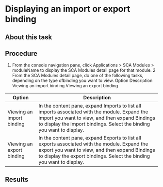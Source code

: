 <!-- image -->

# Displaying an import or export binding

## About this task

## Procedure

1. From the console navigation pane, click Applications > SCA Modules > moduleName to display the SCA Modules detail page for that module.
2 From the SCA Modules detail page, do one of the following tasks, depending on the type ofbinding you want to view. Option Description Viewing an import binding Viewing an export binding

| Option                    | Description                                                                                                                                                                                                              |
|---------------------------|--------------------------------------------------------------------------------------------------------------------------------------------------------------------------------------------------------------------------|
| Viewing an import binding | In the content pane, expand Imports to list all imports associated with the module. Expand the import you want to view, and then expand Bindings to display the import bindings. Select the binding you want to display. |
| Viewing an export binding | In the content pane, expand Exports to list all exports associated with the module. Expand the export you want to view, and then expand Bindings to display the export bindings. Select the binding you want to display. |

## Results
